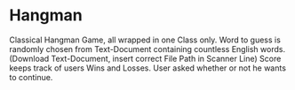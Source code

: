 # Hangman
Classical Hangman Game, all wrapped in one Class only.
Word to guess is randomly chosen from Text-Document containing countless English words. (Download Text-Document, insert correct File Path in Scanner Line)
Score keeps track of users Wins and Losses.
User asked whether or not he wants to continue.
